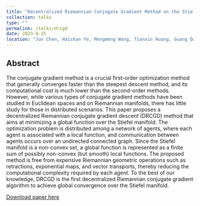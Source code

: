 ```yaml
---
title: "Decentralized Riemannian Conjugate Gradient Method on the Stiefel Manifold"
collection: talks
type: ""
permalink: /talks/drcgd
date: 2023-8-25
location: "Jun Chen, Haishan Ye, Mengmeng Wang, Tianxin Huang, Guang Dai, Ivor W.Tsang and Yong Liu. Decentralized Riemannian Conjugate Gradient Method on the Stiefel Manifold. ArXiv. 2023."
---
```

## Abstract

The conjugate gradient method is a crucial first-order optimization method that generally converges faster than the steepest descent method, and its computational cost is much lower than the second-order methods. However, while various types of conjugate gradient methods have been studied in Euclidean spaces and on Riemannian manifolds, there has little study for those in distributed scenarios. This paper proposes a decentralized Riemannian conjugate gradient descent (DRCGD) method that aims at minimizing a global function over the Stiefel manifold. The optimization problem is distributed among a network of agents, where each agent is associated with a local function, and communication between agents occurs over an undirected connected graph. Since the Stiefel manifold is a non-convex set, a global function is represented as a finite sum of possibly non-convex (but smooth) local functions. The proposed method is free from expensive Riemannian geometric operations such as retractions, exponential maps, and vector transports, thereby reducing the computational complexity required by each agent. To the best of our knowledge, DRCGD is the first decentralized Riemannian conjugate gradient algorithm to achieve global convergence over the Stiefel manifold.


[Download paper here](http://junc-hen.github.io/files/drcgd.pdf)
